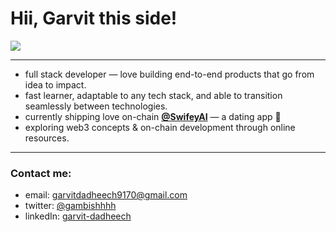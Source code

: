 <h1 align="left" style="text-decoration: none; border: none;">Hii, Garvit this side!</h1>

[![](https://komarev.com/ghpvc/?username=GarvitDadheech&abbreviated=true)](https://visitcount.itsvg.in)

---

<p align="left">
<ul>
<li>full stack developer — love building end-to-end products that go from idea to impact.</li>
<li>fast learner, adaptable to any tech stack, and able to transition seamlessly between technologies.</li>
<li>currently shipping love on-chain <strong><a href="https://x.com/swifeyai">@SwifeyAI</a></strong> — a dating app 🩷</li>
<li>exploring web3 concepts & on-chain development through online resources.</li>
</ul>
</p>

---

<div align="left">
  <h3>Contact me:</h3>
  <ul>
    <li>email: <a href="mailto:garvitdadheech9170@gmail.com">garvitdadheech9170@gmail.com</a></li>
    <li>twitter: <a href="https://x.com/gambishhhh" target="_blank">@gambishhhh</a></li>
    <li>linkedIn: <a href="https://www.linkedin.com/in/garvit-dadheech/" target="_blank">garvit-dadheech</a></li>
  </ul>
</div>
